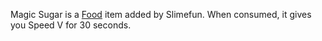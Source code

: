 Magic Sugar is a [Food](https://github.com/Slimefun/Slimefun4/wiki/Food) item added by Slimefun. When consumed, it gives you Speed V for 30 seconds.

